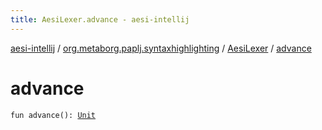 ```yaml
---
title: AesiLexer.advance - aesi-intellij
---
```


[aesi-intellij](../../index.html) / [org.metaborg.paplj.syntaxhighlighting](../index.html) / [AesiLexer](index.html) / [advance](.)

# advance

`fun advance(): `[`Unit`](https://kotlinlang.org/api/latest/jvm/stdlib/kotlin/-unit/index.html)